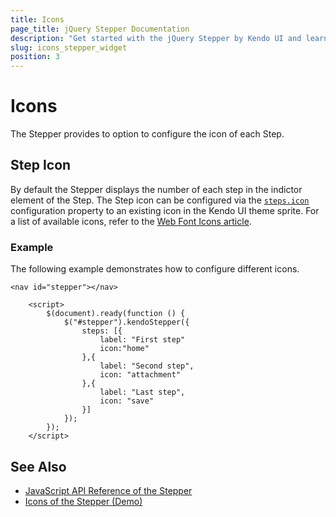 ```yaml
---
title: Icons
page_title: jQuery Stepper Documentation
description: "Get started with the jQuery Stepper by Kendo UI and learn how to configure the icons of the steps."
slug: icons_stepper_widget
position: 3
---
```


# Icons

The Stepper provides to option to configure the icon of each Step.

## Step Icon

By default the Stepper displays the number of each step in the indictor element of the Step. The Step icon can be configured via the [`steps.icon`](/api/javascript/ui/stepper/configuration/steps) configuration property to an existing icon in the Kendo UI theme sprite. For a list of available icons, refer to the [Web Font Icons article](https://docs.telerik.com/kendo-ui/styles-and-layout/icons-web).

### Example

The following example demonstrates how to configure different icons.
```dojo
<nav id="stepper"></nav>

    <script>
        $(document).ready(function () {
            $("#stepper").kendoStepper({
                steps: [{
                    label: "First step"
                    icon:"home"
                },{
                    label: "Second step",
                    icon: "attachment"
                },{
                    label: "Last step",
                    icon: "save"
                }]
            });
        });
    </script>

```

## See Also

* [JavaScript API Reference of the Stepper](/api/javascript/ui/stepper)
* [Icons of the Stepper (Demo)](https://demos.telerik.com/kendo-ui/stepper/icons)
